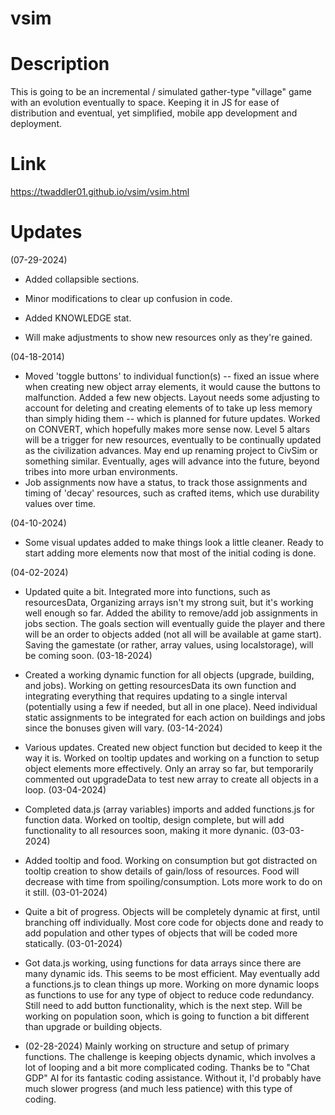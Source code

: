 # vsim
# Description
This is going to be an incremental / simulated gather-type "village" game with an evolution eventually to space. Keeping it in JS for ease of distribution and eventual, yet simplified, mobile app development and deployment.
# Link
https://twaddler01.github.io/vsim/vsim.html
# Updates
(07-29-2024)
* Added collapsible sections.

* Minor modifications to clear up confusion in code.

* Added KNOWLEDGE stat.

* Will make adjustments to show new resources only as they're gained.

(04-18-2014)

* Moved 'toggle buttons' to individual function(s) -- fixed an issue where when creating new object array elements, it would cause the buttons to malfunction. Added a few new objects. Layout needs some adjusting to account for deleting and creating elements of to take up less memory than simply hiding them -- which is planned for future updates. Worked on CONVERT, which hopefully makes more sense now. Level 5 altars will be a trigger for new resources, eventually to be continually updated as the civilization advances. May end up renaming project to CivSim or something similar. Eventually, ages will advance into the future, beyond tribes into more urban environments.
* Job assignments now have a status, to track those assignments and timing of 'decay' resources, such as crafted items, which use durability values over time.

(04-10-2024)

* Some visual updates added to make things look a little cleaner. Ready to start adding more elements now that most of the initial coding is done.

(04-02-2024)

* Updated quite a bit. Integrated more into functions, such as resourcesData, Organizing arrays isn't my strong suit, but it's working well enough so far. Added the ability to remove/add job assignments in jobs section. The goals section will eventually guide the player and there will be an order to objects added (not all will be available at game start). Saving the gamestate (or rather, array values, using localstorage), will be coming soon. 
(03-18-2024)
* Created a working dynamic function for all objects (upgrade, building, and jobs). Working on getting resourcesData its own function and integrating everything that requires updating to a single interval (potentially using a few if needed, but all in one place). Need individual static assignments to be integrated for each action on buildings and jobs since the bonuses given will vary.
(03-14-2024)
* Various updates. Created new object function but decided to keep it the way it is. Worked on tooltip updates and working on a function to setup object elements more effectively. Only an array so far, but temporarily commented out upgradeData to test new array to create all objects in a loop.
(03-04-2024)
* Completed data.js (array variables) imports and added functions.js for function data. Worked on tooltip, design complete, but will add functionality to all resources soon, making it more dynanic.
(03-03-2024)
* Added tooltip and food. Working on consumption but got distracted on tooltip creation to show details of gain/loss of resources. Food will decrease with time from spoiling/consumption. Lots more work to do on it still.
(03-01-2024)
* Quite a bit of progress.  Objects will be completely dynamic at first, until branching off individually. Most core code for objects done and ready to add population and other types of objects that will be coded more statically. 
(03-01-2024)
* Got data.js working, using functions for data arrays since there are many dynamic ids. This seems to be most efficient. May eventually add a functions.js to clean things up more. Working on more dynamic loops as functions to use for any type of object to reduce code redundancy. Still need to add button functionality, which is the next step. Will be working on population soon, which is going to function a bit different than upgrade or building objects.

* (02-28-2024)
Mainly working on structure and setup of primary functions. The challenge is keeping objects dynamic, which involves a lot of looping and a bit more complicated coding. Thanks be to "Chat GDP" AI for its fantastic coding assistance. Without it, I'd probably have much slower progress (and much less patience) with this type of coding.
